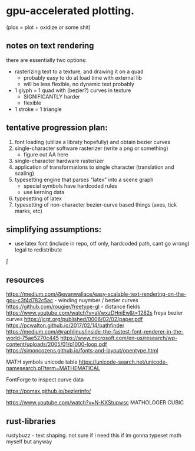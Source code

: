 # gpu-accelerated plotting.
(plox = plot + oxidize or some shit)


## notes on text rendering
there are essentially two options:
- rasterizing text to a texture, and drawing it on a quad
    - probably easy to do at load time with external lib
    - will be less flexible, no dynamic text probably
- 1 glyph = 1 quad with (bezier?) curves in texture
    - SIGNIFICANTLY harder
    - flexible
- 1 stroke = 1 triangle


## tentative progression plan:
1. font loading (utilize a libraty hopefully) and obtain bezier curves
2. single-character software rasterizer (write a png or something)
    - figure out AA here
3. single-character hardware rasterizer
4. application of transformations to single character (translation and scaling)
5. typesetting engine that parses "latex" into a scene graph
    - special symbols have hardcoded rules
    - use kerning data
6. typesetting of latex
7. typesetting of non-character bezier-curve based things (axes, tick marks, etc)

## simplifying assumptions:
- use latex font (include in repo, otf only, hardcoded path, cant go wrong) legal to redistribute

∫

## resources
https://medium.com/@evanwallace/easy-scalable-text-rendering-on-the-gpu-c3f4d782c5ac - winding nuymber / bezier curves
https://github.com/rougier/freetype-gl - distance fields
https://www.youtube.com/watch?v=aVwxzDHniEw&t=1282s freya bezier curves
https://jcgt.org/published/0006/02/02/paper.pdf
https://pcwalton.github.io/2017/02/14/pathfinder
https://medium.com/@raphlinus/inside-the-fastest-font-renderer-in-the-world-75ae5270c445
https://www.microsoft.com/en-us/research/wp-content/uploads/2005/01/p1000-loop.pdf
https://simoncozens.github.io/fonts-and-layout/opentype.html

MATH symbols unicode table
https://unicode-search.net/unicode-namesearch.pl?term=MATHEMATICAL

FontForge to inspect curve data

https://pomax.github.io/bezierinfo/

https://www.youtube.com/watch?v=N-KXStupwsc   MATHOLOGER CUBIC


## rust-libraries
rustybuzz - text shaping. not sure if i need this if im gonna typeset math myself but anyway
